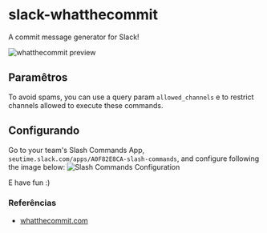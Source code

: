 # slack-whatthecommit
A commit message generator for Slack!

![whatthecommit preview](https://i.imgur.com/AxAZyXY.png)

## Paramêtros
To avoid spams, you can use a query param `allowed_channels` e to restrict channels allowed to execute these commands.

## Configurando
Go to your team's Slash Commands App, `seutime.slack.com/apps/A0F82E8CA-slash-commands`, and configure following the image below:
![Slash Commands Configuration](https://i.imgur.com/AzkKWcE.png)

E have fun :)

### Referências
* [whatthecommit.com](http://whatthecommit.com)